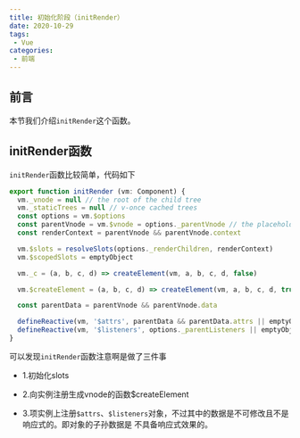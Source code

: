 ```yaml
---
title: 初始化阶段（initRender）
date: 2020-10-29
tags:
 - Vue
categories:
 - 前端
---
```


## 前言

本节我们介绍`initRender`这个函数。

## initRender函数

`initRender`函数比较简单，代码如下

```js
export function initRender (vm: Component) {
  vm._vnode = null // the root of the child tree
  vm._staticTrees = null // v-once cached trees
  const options = vm.$options
  const parentVnode = vm.$vnode = options._parentVnode // the placeholder node in parent tree
  const renderContext = parentVnode && parentVnode.context

  vm.$slots = resolveSlots(options._renderChildren, renderContext)
  vm.$scopedSlots = emptyObject

  vm._c = (a, b, c, d) => createElement(vm, a, b, c, d, false)

  vm.$createElement = (a, b, c, d) => createElement(vm, a, b, c, d, true)

  const parentData = parentVnode && parentVnode.data

  defineReactive(vm, '$attrs', parentData && parentData.attrs || emptyObject, null, true)
  defineReactive(vm, '$listeners', options._parentListeners || emptyObject, null, true)
}
```

可以发现`initRender`函数注意啊是做了三件事

* 1.初始化slots

* 2.向实例注册生成vnode的函数$createElement

* 3.项实例上注册`$attrs`、`$listeners`对象，不过其中的数据是不可修改且不是响应式的。即对象的子孙数据是
不具备响应式效果的。
